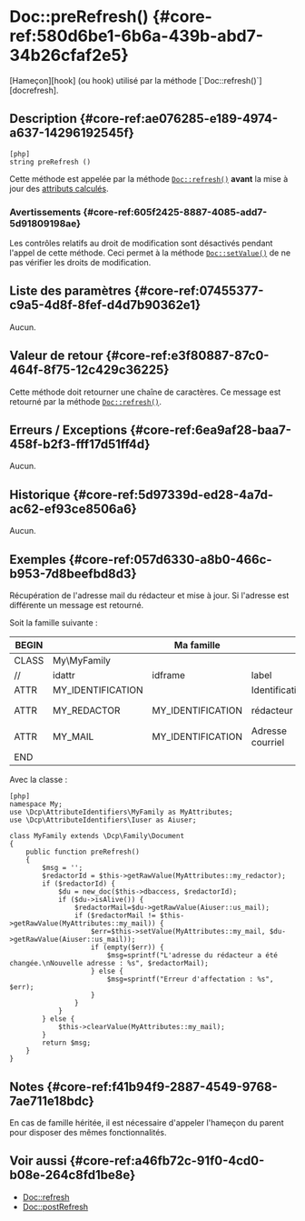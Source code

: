 # Doc::preRefresh() {#core-ref:580d6be1-6b6a-439b-abd7-34b26cfaf2e5}

<div class="short-description" markdown="1">
[Hameçon][hook] (ou hook) utilisé par la méthode [`Doc::refresh()`][docrefresh].
</div>

## Description {#core-ref:ae076285-e189-4974-a637-14296192545f}

    [php]
    string preRefresh ()

Cette méthode est appelée par la méthode [`Doc::refresh()`][docrefresh] 
**avant** la mise à jour des [attributs calculés][computeattr]. 

### Avertissements {#core-ref:605f2425-8887-4085-add7-5d91809198ae}

Les contrôles relatifs au droit de modification sont désactivés pendant l'appel
de cette méthode. Ceci permet à la méthode [`Doc::setValue()`][docsetvalue] de
ne pas vérifier les droits de modification.

## Liste des paramètres {#core-ref:07455377-c9a5-4d8f-8fef-d4d7b90362e1}

Aucun.

## Valeur de retour {#core-ref:e3f80887-87c0-464f-8f75-12c429c36225}

Cette méthode doit retourner une chaîne de caractères. Ce message est retourné
par la méthode [`Doc::refresh()`][docrefresh].

## Erreurs / Exceptions {#core-ref:6ea9af28-baa7-458f-b2f3-fff17d51ff4d}

Aucun.

## Historique {#core-ref:5d97339d-ed28-4a7d-ac62-ef93ce8506a6}

Aucun.

## Exemples {#core-ref:057d6330-a8b0-466c-b953-7d8beefbd8d3}

Récupération de l'adresse mail du rédacteur et mise à jour. Si l'adresse est
différente un message est retourné.

Soit la famille suivante :

| BEGIN |                   | Ma famille        |                  |     | MYFAMILY |         |     |     |   |                                     |     |
| ----- | ----------------- | ----------------- | ---------------- | --- | -------- | ------- | --- | --- | - | ----------------------------------- | --- |
| CLASS | My\MyFamily       |                   |                  |     |          |         |     |     |   |                                     |     |
| //    | idattr            | idframe           | label            | T   | A        | type    | ord | vis | … | phpfunc                             |     |
| ATTR  | MY_IDENTIFICATION |                   | Identification   | N   | N        | frame   | 10  | W   |   |                                     |     |
| ATTR  | MY_REDACTOR       | MY_IDENTIFICATION | rédacteur        | N   | N        | account | 30  | W   |   | ::mySum(MY_NUMBERONE, MY_NUMBERTWO) |     |
| ATTR  | MY_MAIL           | MY_IDENTIFICATION | Adresse courriel | N   | N        | text    | 10  | R   |   |                                     |     |
| END   |                   |                   |                  |     |          |         |     |     |   |                                     |     |

Avec la classe :

    [php]
    namespace My;
    use \Dcp\AttributeIdentifiers\MyFamily as MyAttributes;
    use \Dcp\AttributeIdentifiers\Iuser as Aiuser;
    
    class MyFamily extends \Dcp\Family\Document
    {
        public function preRefresh()
        {
            $msg = '';
            $redactorId = $this->getRawValue(MyAttributes::my_redactor);
            if ($redactorId) {
                $du = new_doc($this->dbaccess, $redactorId);
                if ($du->isAlive()) {
                    $redactorMail=$du->getRawValue(Aiuser::us_mail);
                    if ($redactorMail != $this->getRawValue(MyAttributes::my_mail)) {
                        $err=$this->setValue(MyAttributes::my_mail, $du->getRawValue(Aiuser::us_mail));
                        if (empty($err)) {
                            $msg=sprintf("L'adresse du rédacteur a été changée.\nNouvelle adresse : %s", $redactorMail);
                        } else {
                            $msg=sprintf("Erreur d'affectation : %s", $err);
                        }
                    }
                }
            } else {
                $this->clearValue(MyAttributes::my_mail);
            }
            return $msg;
        }
    }


## Notes {#core-ref:f41b94f9-2887-4549-9768-7ae711e18bdc}

En cas de famille héritée, il est nécessaire d'appeler l'hameçon du parent pour
disposer des mêmes fonctionnalités.

## Voir aussi {#core-ref:a46fb72c-91f0-4cd0-b08e-264c8fd1be8e}


*   [Doc::refresh][docrefresh]
*   [Doc::postRefresh][docpostrefresh]

<!-- links -->
[docprerefresh]:    #core-ref:580d6be1-6b6a-439b-abd7-34b26cfaf2e5 "Hameçon Doc::preRefresh()"
[docpostrefresh]:   #core-ref:9352c534-3691-41e3-b293-599db8e9a4fd "Hameçon Doc::postRefresh()"
[docrefresh]:       #core-ref:0bab02de-50e0-46f2-8bdb-81c62dc86c93
[computeattr]:      #core-ref:4565cab9-73c8-4eee-bfa7-218ffbd4b687
[docsetvalue]:      #core-ref:febc397f-e629-4d47-955d-27cab8f4ed2f
[hook]:             https://fr.wikipedia.org/wiki/Hook_(informatique)